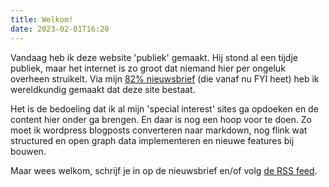 ```yaml
---
title: Welkom!
date: 2023-02-01T16:20
---
```


Vandaag heb ik deze website 'publiek' gemaakt. Hij stond al een tijdje publiek, maar het internet is zo groot dat niemand hier per ongeluk overheen struikelt. Via mijn [82% nieuwsbrief](/nieuwsbrief/) (die vanaf nu FYI heet) heb ik wereldkundig gemaakt dat deze site bestaat.

Het is de bedoeling dat ik al mijn 'special interest' sites ga opdoeken en de content hier onder ga brengen. En daar is nog een hoop voor te doen. Zo moet ik wordpress blogposts converteren naar markdown, nog flink wat structured en open graph data implementeren en nieuwe features bij bouwen.

Maar wees welkom, schrijf je in op de nieuwsbrief en/of volg [de RSS feed](/feed.xml).
